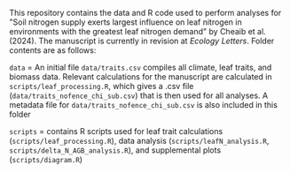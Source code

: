 This repository contains the data and R code used to perform analyses for "Soil nitrogen supply exerts largest influence on leaf nitrogen in environments with the greatest leaf nitrogen demand" by Cheaib et al. (2024). The manuscript is currently in revision at _Ecology Letters_. Folder contents are as follows:

`data` = An initial file `data/traits.csv` compiles all climate, leaf traits, and biomass data. Relevant calculations for the manuscript are calculated in `scripts/leaf_processing.R`, which gives a .csv file (`data/traits_nofence_chi_sub.csv`) that is then used for all analyses. A metadata file for `data/traits_nofence_chi_sub.csv` is also included in this folder

`scripts` = contains R scripts used for leaf trait calculations (`scripts/leaf_processing.R`), data analysis (`scripts/leafN_analysis.R`, `scripts/delta_N_AGB_analysis.R`), and supplemental plots (`scripts/diagram.R`)
